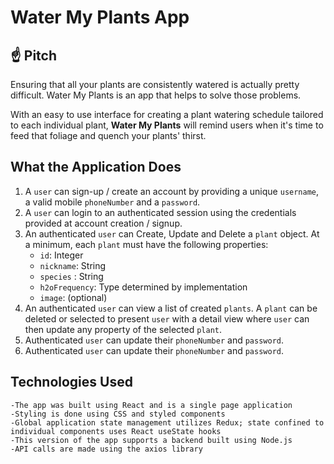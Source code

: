 # Water My Plants App

## ☝️ **Pitch**

Ensuring that all your plants are consistently watered is actually pretty difficult. Water My Plants is an app that helps to solve those problems. 

With an easy to use interface for creating a plant watering schedule tailored to each individual plant, **Water My Plants** will remind users when it's time to feed that foliage and quench your plants' thirst.

## What the Application Does

1. A `user` can sign-up / create an account by providing a unique `username`, a valid mobile `phoneNumber` and a `password`. 
2. A `user` can login to an authenticated session using the credentials provided at account creation / signup.
3. An authenticated `user` can Create, Update and Delete a `plant` object. At a minimum, each `plant` must have the following properties: 
    - `id`: Integer
    - `nickname`: String
    - `species` : String
    - `h2oFrequency`: Type determined by implementation
    - `image`: (optional)
4. An authenticated `user` can view a list of created `plants`.  A `plant` can be deleted or selected to present `user` with a detail view where `user` can then update any property of the selected `plant`. 
5. Authenticated `user` can update their `phoneNumber` and `password`.
6. Authenticated `user` can update their `phoneNumber` and `password`.


## Technologies Used

    -The app was built using React and is a single page application
    -Styling is done using CSS and styled components
    -Global application state management utilizes Redux; state confined to individual components uses React useState hooks
    -This version of the app supports a backend built using Node.js
    -API calls are made using the axios library
